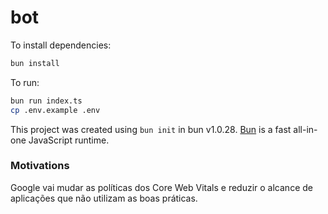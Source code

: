# bot

To install dependencies:

```bash
bun install
```

To run:

```bash
bun run index.ts
cp .env.example .env
```

This project was created using `bun init` in bun v1.0.28. [Bun](https://bun.sh) is a fast all-in-one JavaScript runtime.

### Motivations

Google vai mudar as políticas dos Core Web Vitals e reduzir o alcance de aplicações que não utilizam
as boas práticas.
